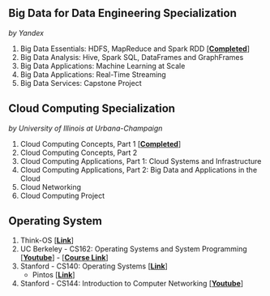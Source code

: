 
## Big Data for Data Engineering Specialization
_by Yandex_

1. Big Data Essentials: HDFS, MapReduce and Spark RDD [[__Completed__](https://www.coursera.org/account/accomplishments/certificate/G25TQPPNXGW5)]
2. Big Data Analysis: Hive, Spark SQL, DataFrames and GraphFrames
3. Big Data Applications: Machine Learning at Scale
4. Big Data Applications: Real-Time Streaming
5. Big Data Services: Capstone Project

## Cloud Computing Specialization
_by University of Illinois at Urbana-Champaign_

1. Cloud Computing Concepts, Part 1 [[__Completed__](https://www.coursera.org/account/accomplishments/certificate/J85FVYZ5CPRJ)]
2. Cloud Computing Concepts, Part 2
3. Cloud Computing Applications, Part 1: Cloud Systems and Infrastructure
4. Cloud Computing Applications, Part 2: Big Data and Applications in the Cloud
5. Cloud Networking
6. Cloud Computing Project

## Operating System
1. Think-OS [[__Link__](https://github.com/AllenDowney/ThinkOS)]
2. UC Berkeley - CS162: Operating Systems and System Programming [[__Youtube__](https://www.youtube.com/playlist?list=PL--jIyXjDXf6Q4XA6q8RYnyChYzJ0K0F2)] - [[__Course Link__](https://inst.eecs.berkeley.edu/~cs162/fa15/)]
3. Stanford - CS140: Operating Systems [[__Link__](https://web.stanford.edu/~ouster/cgi-bin/cs140-winter16/info.php)]
	- Pintos [[__Link__](https://web.stanford.edu/class/cs140/projects/pintos/pintos.html#SEC_Top)]
4. Stanford - CS144: Introduction to Computer Networking [[__Youtube__](https://www.youtube.com/playlist?list=PLvFG2xYBrYAQCyz4Wx3NPoYJOFjvU7g2Z)]
